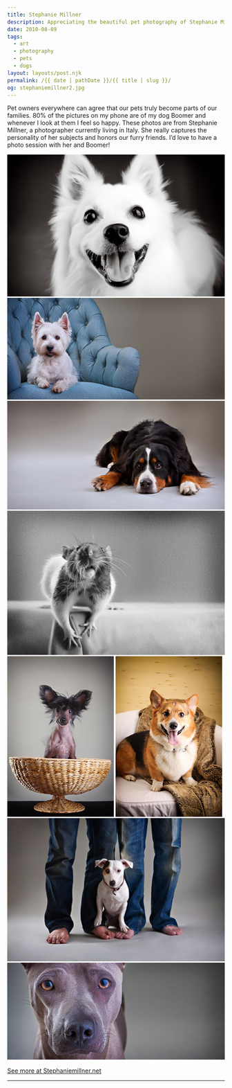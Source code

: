 ```yaml
---
title: Stephanie Millner
description: Appreciating the beautiful pet photography of Stephanie Millner.
date: 2010-08-09
tags: 
  - art
  - photography
  - pets
  - dogs
layout: layouts/post.njk
permalink: /{{ date | pathDate }}/{{ title | slug }}/
og: stephaniemillner2.jpg
---
```


Pet owners everywhere can agree that our pets truly become parts of our families. 80% of the pictures on my phone are of my dog Boomer and whenever I look at them I feel so happy. These photos are from Stephanie Millner, a photographer currently living in Italy. She really captures the personality of her subjects and honors our furry friends. I’d love to have a photo session with her and Boomer!

<p>
  <img src="/img/stephaniemillner2.jpg" alt="a white fluffy dog with a big smile" width="505" />
  <img src="/img/stephaniemillner3.jpg" alt="a Westie dog on a blue chair" width="505" />
  <img src="/img/stephaniemillner5.jpg" alt="" width="505" />
  <img src="/img/stephaniemillner11.jpg" alt="a pet rat" width="505" />
  <img src="/img/stephaniemillner9.jpg" alt="" width="247" class="img-left" />
  <img src="/img/stephaniemillner10.jpg" alt="corgi dog" width="247" />
  <img src="/img/stephaniemillner6.jpg" alt="" width="505" />
  <img src="/img/stephaniemillner8.jpg" alt="" width="505" />
</p>

<p class="learn-more">
  <a href="http://stephaniemillner.net/portfolio/pets">See more at Stephaniemillner.net</a>
</p>

---
